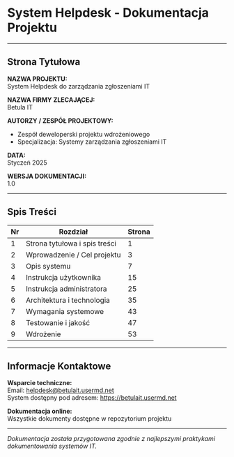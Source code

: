 # System Helpdesk - Dokumentacja Projektu

---

## Strona Tytułowa

**NAZWA PROJEKTU:**  
System Helpdesk do zarządzania zgłoszeniami IT

**NAZWA FIRMY ZLECAJĄCEJ:**  
Betula IT

**AUTORZY / ZESPÓŁ PROJEKTOWY:**  
- Zespół deweloperski projektu wdrożeniowego
- Specjalizacja: Systemy zarządzania zgłoszeniami IT

**DATA:**  
Styczeń 2025

**WERSJA DOKUMENTACJI:**  
1.0

---

## Spis Treści

| Nr | Rozdział | Strona |
|----|----------|--------|
| 1 | Strona tytułowa i spis treści | 1 |
| 2 | Wprowadzenie / Cel projektu | 3 |
| 3 | Opis systemu | 7 |
| 4 | Instrukcja użytkownika | 15 |
| 5 | Instrukcja administratora | 25 |
| 6 | Architektura i technologia | 35 |
| 7 | Wymagania systemowe | 43 |
| 8 | Testowanie i jakość | 47 |
| 9 | Wdrożenie | 53 |

---

## Informacje Kontaktowe

**Wsparcie techniczne:**  
Email: helpdesk@betulait.usermd.net  
System dostępny pod adresem: https://betulait.usermd.net

**Dokumentacja online:**  
Wszystkie dokumenty dostępne w repozytorium projektu

---

*Dokumentacja została przygotowana zgodnie z najlepszymi praktykami dokumentowania systemów IT.*
